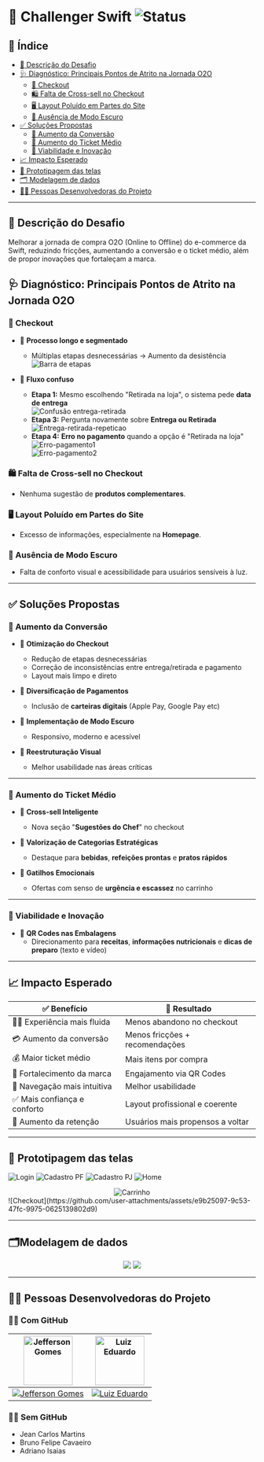 # 🚀 Challenger Swift ![Status](https://img.shields.io/badge/Status-Em%20Andamento-blue)

## 📑 Índice

- [📌 Descrição do Desafio](#-descrição-do-desafio)
- [🩺 Diagnóstico: Principais Pontos de Atrito na Jornada O2O](#-diagnóstico-principais-pontos-de-atrito-na-jornada-o2o)
  - [🛒 Checkout](#-checkout)
  - [🛍️ Falta de Cross-sell no Checkout](#-falta-de-cross-sell-no-checkout)
  - [🖥️ Layout Poluído em Partes do Site](#-layout-poluido-em-partes-do-site) 
  - [🌙 Ausência de Modo Escuro](#-ausência-de-modo-escuro)
- [✅ Soluções Propostas](#-soluções-propostas)
  - [🎯 Aumento da Conversão](#-aumento-da-conversão)
  - [💸 Aumento do Ticket Médio](#-aumento-do-ticket-médio)
  - [🚀 Viabilidade e Inovação](#-viabilidade-e-inovação)
- [📈 Impacto Esperado](#-impacto-esperado)
- [🎨 Prototipagem das telas](#-prototipagem-das-telas)
- [🗂️ Modelagem de dados](#️modelagem-de-dados)
- [👨‍💻 Pessoas Desenvolvedoras do Projeto](#-pessoas-desenvolvedoras-do-projeto)

---

## 📌 Descrição do Desafio

Melhorar a jornada de compra O2O (Online to Offline) do e-commerce da Swift, reduzindo fricções, aumentando a conversão e o ticket médio, além de propor inovações que fortaleçam a marca.


## 🩺 Diagnóstico: Principais Pontos de Atrito na Jornada O2O

### 🛒 Checkout
- 🔸 **Processo longo e segmentado**
  - Múltiplas etapas desnecessárias → Aumento da desistência  
  ![Barra de etapas](https://github.com/user-attachments/assets/d555f4f3-fe64-4a57-816b-cad0f7a86a27)

- 🔸 **Fluxo confuso**
  - **Etapa 1:** Mesmo escolhendo "Retirada na loja", o sistema pede **data de entrega**  
  ![Confusão entrega-retirada](https://github.com/user-attachments/assets/8fd9e645-6df6-4a7b-9d0f-de7a7ed172b7)
  - **Etapa 3:** Pergunta novamente sobre **Entrega ou Retirada**  
  ![Entrega-retirada-repeticao](https://github.com/user-attachments/assets/812b8861-7f85-40c3-a4e1-145f1c80118b)
  - **Etapa 4:** **Erro no pagamento** quando a opção é "Retirada na loja"  
  ![Erro-pagamento1](https://github.com/user-attachments/assets/df605544-686f-41a3-93c2-0b6406a47d94)  
  ![Erro-pagamento2](https://github.com/user-attachments/assets/07f12ba7-23d5-4bc2-b9af-60d97fa3bca9)

### 🛍️ Falta de Cross-sell no Checkout
- Nenhuma sugestão de **produtos complementares**.

### 🖥️ Layout Poluído em Partes do Site
- Excesso de informações, especialmente na **Homepage**.

### 🌙 Ausência de Modo Escuro
- Falta de conforto visual e acessibilidade para usuários sensíveis à luz.

---

## ✅ Soluções Propostas

### 🎯 Aumento da Conversão
- 🔹 **Otimização do Checkout**
  - Redução de etapas desnecessárias
  - Correção de inconsistências entre entrega/retirada e pagamento
  - Layout mais limpo e direto

- 🔹 **Diversificação de Pagamentos**
  - Inclusão de **carteiras digitais** (Apple Pay, Google Pay etc)

- 🔹 **Implementação de Modo Escuro**
  - Responsivo, moderno e acessível

- 🔹 **Reestruturação Visual**
  - Melhor usabilidade nas áreas críticas

---

### 💸 Aumento do Ticket Médio
- 🔹 **Cross-sell Inteligente**
  - Nova seção "**Sugestões do Chef**" no checkout

- 🔹 **Valorização de Categorias Estratégicas**
  - Destaque para **bebidas**, **refeições prontas** e **pratos rápidos**

- 🔹 **Gatilhos Emocionais**
  - Ofertas com senso de **urgência e escassez** no carrinho

---

### 🚀 Viabilidade e Inovação
- 🔹 **QR Codes nas Embalagens**
  - Direcionamento para **receitas**, **informações nutricionais** e **dicas de preparo** (texto e vídeo)

---

## 📈 Impacto Esperado

| ✅ Benefício | 🎯 Resultado |
|--|--|
| 🏃‍♂️ Experiência mais fluida | Menos abandono no checkout |
| 💳 Aumento da conversão | Menos fricções + recomendações |
| 💰 Maior ticket médio | Mais itens por compra |
| 💎 Fortalecimento da marca | Engajamento via QR Codes |
| 🧭 Navegação mais intuitiva | Melhor usabilidade |
| ✅ Mais confiança e conforto | Layout profissional e coerente |
| 🔁 Aumento da retenção | Usuários mais propensos a voltar |

---

## 🎨 Prototipagem das telas
![Login](https://github.com/user-attachments/assets/298d7fcd-18cf-47d2-99ab-624c300a5bd2)
![Cadastro PF](https://github.com/user-attachments/assets/d5459486-6963-43c3-9782-564494bb3ca2)
![Cadastro PJ](https://github.com/user-attachments/assets/e89f11de-39fb-41f5-9a84-00dafb4bc057)
![Home](https://github.com/user-attachments/assets/8a28dc96-bc19-4ddb-8b4d-65ffee185a15)
<div align=center> <img src="https://github.com/user-attachments/assets/098926b7-9ed1-4948-a621-7e557c27cd91" alt="Carrinho"> </div>
![Checkout](https://github.com/user-attachments/assets/e9b25097-9c53-47fc-9975-0625139802d9)

---

## 🗂️Modelagem de dados
<div align=center>
  <img src="https://github.com/user-attachments/assets/7f0efc68-cbb7-4395-90f5-ecbf58e09be4" alt"Swift-Logical">
  <img src="https://github.com/user-attachments/assets/35210511-c16c-4b6f-990a-8622e583e521" alt"Swift-Relational">  
</div>

---
## 👨‍💻 Pessoas Desenvolvedoras do Projeto

### 🐱‍💻 Com GitHub

<div>

| [<img src="https://github.com/user-attachments/assets/854d6190-615a-4d46-a288-ee246228164b" width="100" height="100" alt="Jefferson Gomes"/>](https://github.com/Jeffergs) | [<img src="https://github.com/user-attachments/assets/5c7d887a-4067-458a-8501-2901ed503514" width="100" height="100" alt="Luiz Eduardo"/>](https://github.com/luizeduardotsdev) |
|:---:|:---:|
| [![Jefferson Gomes](https://img.shields.io/badge/Jefferson_Gomes-24292e?style=for-the-badge&logo=github&logoColor=white)](https://github.com/Jeffergs) | [![Luiz Eduardo](https://img.shields.io/badge/Luiz_Eduardo-0d1117?style=for-the-badge&logo=github&logoColor=white)](https://github.com/luizeduardotsdev) |

</div>


### 🙋‍♂️ Sem GitHub

- Jean Carlos Martins
- Bruno Felipe Cavaeiro
- Adriano Isaias












